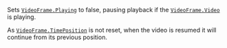 Sets [`VideoFrame.Playing`](https://create.roblox.com/docs/reference/engine/classes/VideoFrame#Playing) to false, pausing playback if the
[`VideoFrame.Video`](https://create.roblox.com/docs/reference/engine/classes/VideoFrame#Video) is playing.

As [`VideoFrame.TimePosition`](https://create.roblox.com/docs/reference/engine/classes/VideoFrame#TimePosition) is not reset, when the video is resumed
it will continue from its previous position.